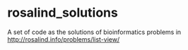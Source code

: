# rosalind_solutions
A set of code as the solutions of bioinformatics problems in http://rosalind.info/problems/list-view/
